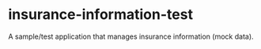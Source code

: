 # insurance-information-test

A sample/test application that manages insurance information (mock data).
